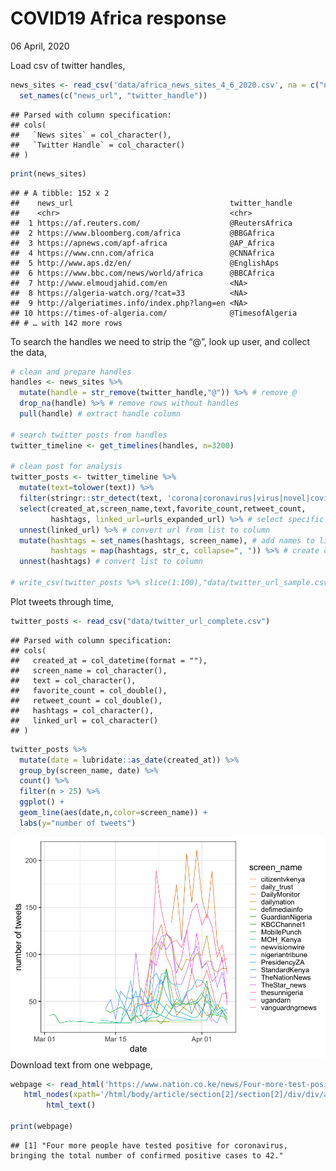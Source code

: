 COVID19 Africa response
================
06 April, 2020

Load csv of twitter
handles,

``` r
news_sites <- read_csv('data/africa_news_sites_4_6_2020.csv', na = c("null",""," ")) %>%
  set_names(c("news_url", "twitter_handle"))
```

    ## Parsed with column specification:
    ## cols(
    ##   `News sites` = col_character(),
    ##   `Twitter Handle` = col_character()
    ## )

``` r
print(news_sites)
```

    ## # A tibble: 152 x 2
    ##    news_url                                   twitter_handle 
    ##    <chr>                                      <chr>          
    ##  1 https://af.reuters.com/                    @ReutersAfrica 
    ##  2 https://www.bloomberg.com/africa           @BBGAfrica     
    ##  3 https://apnews.com/apf-africa              @AP_Africa     
    ##  4 https://www.cnn.com/africa                 @CNNAfrica     
    ##  5 http://www.aps.dz/en/                      @EnglishAps    
    ##  6 https://www.bbc.com/news/world/africa      @BBCAfrica     
    ##  7 http://www.elmoudjahid.com/en              <NA>           
    ##  8 https://algeria-watch.org/?cat=33          <NA>           
    ##  9 http://algeriatimes.info/index.php?lang=en <NA>           
    ## 10 https://times-of-algeria.com/              @TimesofAlgeria
    ## # … with 142 more rows

To search the handles we need to strip the “@”, look up user, and
collect the data,

``` r
# clean and prepare handles
handles <- news_sites %>%
  mutate(handle = str_remove(twitter_handle,"@")) %>% # remove @
  drop_na(handle) %>% # remove rows without handles
  pull(handle) # extract handle column

# search twitter posts from handles
twitter_timeline <- get_timelines(handles, n=3200) 

# clean post for analysis 
twitter_posts <- twitter_timeline %>%
  mutate(text=tolower(text)) %>%
  filter(stringr::str_detect(text, 'corona|coronavirus|virus|novel|covid|covid-19|pandemic')) %>%
  select(created_at,screen_name,text,favorite_count,retweet_count,
         hashtags, linked_url=urls_expanded_url) %>% # select specific columns
  unnest(linked_url) %>% # convert url from list to column
  mutate(hashtags = set_names(hashtags, screen_name), # add names to list
         hashtags = map(hashtags, str_c, collapse=", ")) %>% # create char string
  unnest(hashtags) # convert list to column 

# write_csv(twitter_posts %>% slice(1:100),"data/twitter_url_sample.csv")
```

Plot tweets through time,

``` r
twitter_posts <- read_csv("data/twitter_url_complete.csv")
```

    ## Parsed with column specification:
    ## cols(
    ##   created_at = col_datetime(format = ""),
    ##   screen_name = col_character(),
    ##   text = col_character(),
    ##   favorite_count = col_double(),
    ##   retweet_count = col_double(),
    ##   hashtags = col_character(),
    ##   linked_url = col_character()
    ## )

``` r
twitter_posts %>%
  mutate(date = lubridate::as_date(created_at)) %>%
  group_by(screen_name, date) %>%
  count() %>%
  filter(n > 25) %>%
  ggplot() +
  geom_line(aes(date,n,color=screen_name)) + 
  labs(y="number of tweets")
```

![](covid19_news_twitter_files/figure-gfm/unnamed-chunk-3-1.png)<!-- -->
Download text from one
webpage,

``` r
webpage <- read_html('https://www.nation.co.ke/news/Four-more-test-positive-for-Covid-19-/1056-5508262-mkqe0ez/index.html') %>%
   html_nodes(xpath='/html/body/article/section[2]/section[2]/div/div/article/div/article/section[2]/div[1]/p') %>%      
        html_text() 

print(webpage)
```

    ## [1] "Four more people have tested positive for coronavirus, bringing the total number of confirmed positive cases to 42."
